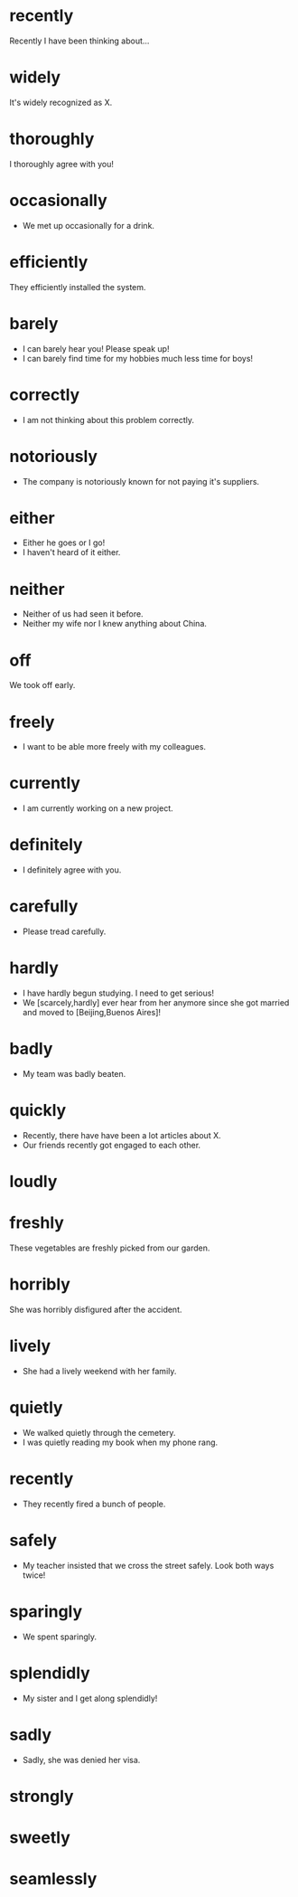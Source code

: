 # recently
Recently I have been thinking about...


# widely
It's widely recognized as X.

# thoroughly
I thoroughly agree with you!

# occasionally
* We met up occasionally for a drink.


# efficiently
They efficiently installed the system.

# barely
* I can barely hear you! Please speak up!
* I can barely find time for my hobbies much less time for boys!

# correctly
* I am not thinking about this problem correctly.

# notoriously
* The company is notoriously known for not paying it's suppliers.

# either
* Either he goes or I go!
* I haven't heard of it either.

# neither
* Neither of us had seen it before.
* Neither my wife nor I knew anything about China.
 

# off
We took off early.

# freely
* I want to be able more freely with my colleagues.

# currently
* I am currently working on a new project.

# definitely
* I definitely agree with you.

# carefully
* Please tread carefully.

  
# hardly
* I have hardly begun studying. I need to get serious!
* We [scarcely,hardly] ever hear from her anymore since she got married and moved to [Beijing,Buenos Aires]!

# badly
* My team was badly beaten.
# quickly
* Recently, there have have been a lot articles about X.
* Our friends recently got engaged to each other.
# loudly
# freshly
These vegetables are freshly picked from our garden.
# horribly
She was horribly disfigured after the accident.
# lively
* She had a lively weekend with her family.
  
# quietly
* We walked quietly through the cemetery.
* I was quietly reading my book when my phone rang.
# recently
* They recently fired a bunch of people.

# safely
* My teacher insisted that we cross the street safely. Look both ways twice!

# sparingly
* We spent sparingly.
  
# splendidly
* My sister and I get along splendidly!

# sadly
* Sadly, she was denied her visa.
  
# strongly
# sweetly
# seamlessly
